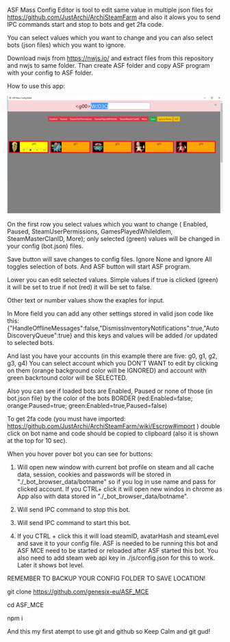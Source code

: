 ASF Mass Config Editor is tool to edit same value in multiple json files for https://github.com/JustArchi/ArchiSteamFarm and also it alows you to send IPC commands start and stop to bots and get 2fa code.

You can select values which you want to change and you can also select bots (json files) which you want to ignore.

Download nwjs from https://nwjs.io/ and extract files from this repository and nwjs to same folder. Than create ASF folder and copy ASF program with your config to ASF folder.



How to use this app:

![how_to](img/how_to.png)

On the first row you select values which you want to change ( Enabled, Paused, SteamUserPermissions, GamesPlayedWhileIdlem, SteamMasterClanID, More); only selected (green) values will be changed in your config (bot.json) files.

Save button will save changes to config files. Ignore None and Ignore All toggles selection of bots. And ASF button will start ASF program.

Lower you can edit selected values. Simple values if true is clicked (green) it will be set to true if not (red) it will be set to false.

Other text or number values show the exaples for input.

In More field you can add any other settings stored in valid json code like this: {"HandleOfflineMessages":false,"DismissInventoryNotifications":true,"AutoDiscoveryQueue":true} and this keys and values will be added /or updated to selected bots.

And last you have your accounts (in this example there are five: g0, g1, g2, g3, g4)
You can select account which you DON'T WANT to edit by clicking on them (orange background color will be IGNORED) and account with green backrtound color will be SELECTED.  

Also you can see if loaded bots are Enabled, Paused or none of those (in bot.json file) by the color of the bots BORDER (red:Enabled=false; orange:Paused=true; green:Enabled=true,Paused=false)

To get 2fa code (you must have imported: https://github.com/JustArchi/ArchiSteamFarm/wiki/Escrow#import ) double click on bot name and code should be copied to clipboard (also it is shown at the top for 10 sec).

When you hover pover bot you can see for buttons:
1. Will open new window with current bot profile on steam and all cache data, session, cookies and passwords will be stored in  "./\_bot_browser_data/botname" so if you log in use name and pass for clicked account. If you CTRL+ click it will open new windos in chrome as App also with data stored in "./\_bot_browser_data/botname".

2. Will send IPC command to stop this bot.

3. Will send IPC command to start this bot.

4. If you CTRL + click this it will load steamID, avatarHash and steamLevel and save it to your config file. ASF is needed to be running this bot and ASF MCE need to be started or reloaded after ASF started this bot. You also need to add steam web api key in ./js/config.json for this to work. Later it shows bot level.

REMEMBER TO BACKUP YOUR CONFIG FOLDER TO SAVE LOCATION!


git clone https://github.com/genesix-eu/ASF_MCE

cd ASF_MCE

npm i


And this my first atempt to use git and github so Keep Calm and git gud!